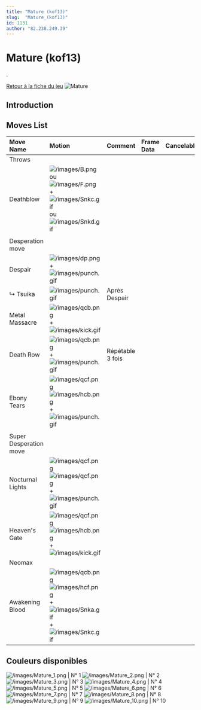 ```yaml
---
title: "Mature (kof13)"
slug:  "Mature_(kof13)"
id: 1131
author: "82.238.249.39"
---
```


# Mature (kof13)

.

[Retour à la fiche du
jeu](http://basgrospoing.fr/wiki/index.php?title=The_King_of_Fighters_XIII)
![Mature](/images/Maturekof13.gif "Mature")

## Introduction

## Moves List

| Move Name              | Motion                                                                                                                                                            | Comment          | Frame Data | Cancelable | Damage LOW/HIGH/EX |
|:-----------------------|:------------------------------------------------------------------------------------------------------------------------------------------------------------------|:-----------------|:-----------|:-----------|:-------------------|
| Throws                 |                                                                                                                                                                   |                  |            |            |                    |
| Deathblow              | ![](/images/B.png "/images/B.png") ou ![](/images/F.png "/images/F.png") + ![](/images/Snkc.gif "/images/Snkc.gif") ou ![](/images/Snkd.gif "/images/Snkd.gif")   |                  |            |            | 100                |
|                        |                                                                                                                                                                   |                  |            |            |                    |
| Desperation move       |                                                                                                                                                                   |                  |            |            |                    |
| Despair                | ![](/images/dp.png "/images/dp.png") + ![](/images/punch.gif "/images/punch.gif")                                                                                 |                  |            |            |                    |
| ↳ Tsuika               | ![](/images/punch.gif "/images/punch.gif")                                                                                                                        | Après Despair    |            |            |                    |
| Metal Massacre         | ![](/images/qcb.png "/images/qcb.png") + ![](/images/kick.gif "/images/kick.gif")                                                                                 |                  |            |            |                    |
| Death Row              | ![](/images/qcb.png "/images/qcb.png") + ![](/images/punch.gif "/images/punch.gif")                                                                               | Répétable 3 fois |            |            |                    |
| Ebony Tears            | ![](/images/qcf.png "/images/qcf.png")![](/images/hcb.png "/images/hcb.png") + ![](/images/punch.gif "/images/punch.gif")                                         |                  |            |            |                    |
|                        |                                                                                                                                                                   |                  |            |            |                    |
| Super Desperation move |                                                                                                                                                                   |                  |            |            |                    |
| Nocturnal Lights       | ![](/images/qcf.png "/images/qcf.png")![](/images/qcf.png "/images/qcf.png") + ![](/images/punch.gif "/images/punch.gif")                                         |                  |            |            |                    |
| Heaven's Gate          | ![](/images/qcf.png "/images/qcf.png")![](/images/hcb.png "/images/hcb.png") + ![](/images/kick.gif "/images/kick.gif")                                           |                  |            |            |                    |
| Neomax                 |                                                                                                                                                                   |                  |            |            |                    |
| Awakening Blood        | ![](/images/qcb.png "/images/qcb.png") ![](/images/hcf.png "/images/hcf.png") + ![](/images/Snka.gif "/images/Snka.gif")+![](/images/Snkc.gif "/images/Snkc.gif") |                  |            |            |                    |

## Couleurs disponibles

![](/images/Mature_1.png "/images/Mature_1.png") \| N° 1
![](/images/Mature_2.png "/images/Mature_2.png") \| N° 2
![](/images/Mature_3.png "/images/Mature_3.png") \| N° 3
![](/images/Mature_4.png "/images/Mature_4.png") \| N° 4
![](/images/Mature_5.png "/images/Mature_5.png") \| N° 5
![](/images/Mature_6.png "/images/Mature_6.png") \| N° 6
![](/images/Mature_7.png "/images/Mature_7.png") \| N° 7
![](/images/Mature_8.png "/images/Mature_8.png") \| N° 8
![](/images/Mature_9.png "/images/Mature_9.png") \| N° 9
![](/images/Mature_10.png "/images/Mature_10.png") \| N° 10
